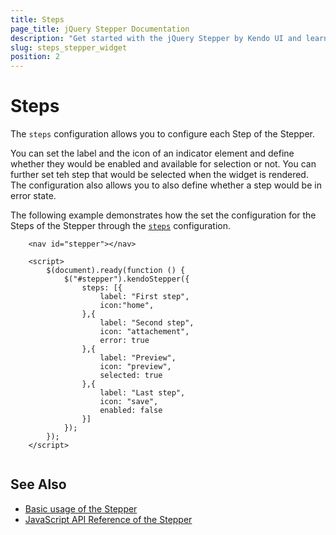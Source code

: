 ```yaml
---
title: Steps
page_title: jQuery Stepper Documentation
description: "Get started with the jQuery Stepper by Kendo UI and learn how to configure the steps."
slug: steps_stepper_widget
position: 2
---
```


# Steps 

The `steps` configuration allows you to configure each Step of the Stepper.

You can set the label and the icon of an indicator element and define whether they would be enabled and available for selection or not. You can further set teh step that would be selected when the widget is rendered. The configuration also allows you to also define whether a step would be in error state.

The following example demonstrates how the set the configuration for the Steps of the Stepper through the [`steps`](/api/javascript/ui/stepper/configuration/steps) configuration.

```dojo
    <nav id="stepper"></nav>

    <script>
        $(document).ready(function () {
            $("#stepper").kendoStepper({
                steps: [{
                    label: "First step",
                    icon:"home",
                },{
                    label: "Second step",
                    icon: "attachement",
                    error: true
                },{
                    label: "Preview",
                    icon: "preview",
                    selected: true
                },{
                    label: "Last step",
                    icon: "save",
                    enabled: false
                }]
            });
        });
    </script>
    
```

## See Also

* [Basic usage of the Stepper](https://demos.telerik.com/kendo-ui/stepper/index)
* [JavaScript API Reference of the Stepper](/api/javascript/ui/stepper)
